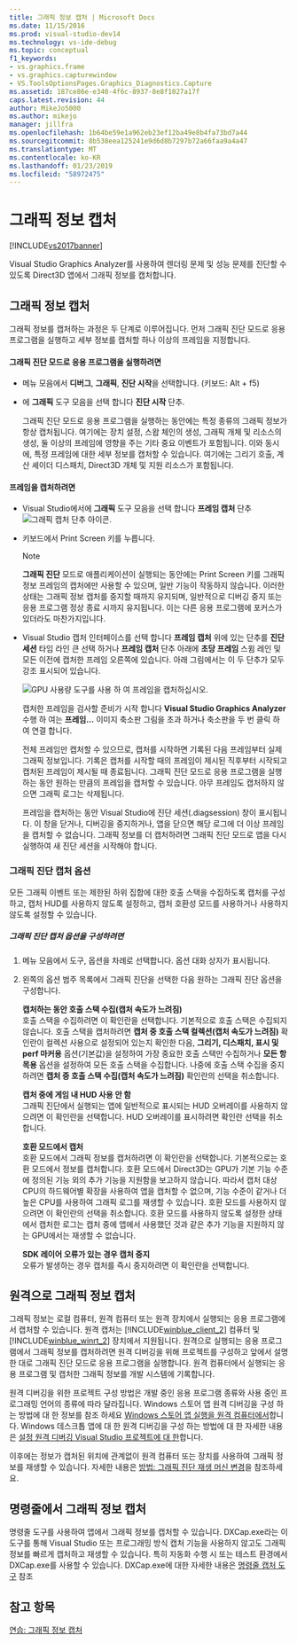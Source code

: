 ```yaml
---
title: 그래픽 정보 캡처 | Microsoft Docs
ms.date: 11/15/2016
ms.prod: visual-studio-dev14
ms.technology: vs-ide-debug
ms.topic: conceptual
f1_keywords:
- vs.graphics.frame
- vs.graphics.capturewindow
- VS.ToolsOptionsPages.Graphics_Diagnostics.Capture
ms.assetid: 187ce86e-e340-4f6c-8937-8e8f1027a17f
caps.latest.revision: 44
author: MikeJo5000
ms.author: mikejo
manager: jillfra
ms.openlocfilehash: 1b64be59e1a962eb23ef12ba49e8b4fa73bd7a44
ms.sourcegitcommit: 8b538eea125241e9d6d8b7297b72a66faa9a4a47
ms.translationtype: MT
ms.contentlocale: ko-KR
ms.lasthandoff: 01/23/2019
ms.locfileid: "58972475"
---
```

# <a name="capturing-graphics-information"></a>그래픽 정보 캡처
[!INCLUDE[vs2017banner](../includes/vs2017banner.md)]

Visual Studio Graphics Analyzer를 사용하여 렌더링 문제 및 성능 문제를 진단할 수 있도록 Direct3D 앱에서 그래픽 정보를 캡처합니다.  
  
## <a name="capturing-graphics-information"></a>그래픽 정보 캡처  
 그래픽 정보를 캡처하는 과정은 두 단계로 이루어집니다. 먼저 그래픽 진단 모드로 응용 프로그램을 실행하고 세부 정보를 캡처할 하나 이상의 프레임을 지정합니다.  
  
#### <a name="to-run-your-app-under-graphics-diagnostics"></a>그래픽 진단 모드로 응용 프로그램을 실행하려면  
  
- 메뉴 모음에서 **디버그**, **그래픽**, **진단 시작**을 선택합니다. (키보드: Alt + f5)  
  
- 에 **그래픽** 도구 모음을 선택 합니다 **진단 시작** 단추.  
  
  그래픽 진단 모드로 응용 프로그램을 실행하는 동안에는 특정 종류의 그래픽 정보가 항상 캡처됩니다. 여기에는 장치 설정, 스왑 체인의 생성, 그래픽 개체 및 리소스의 생성, 둘 이상의 프레임에 영향을 주는 기타 중요 이벤트가 포함됩니다. 이와 동시에, 특정 프레임에 대한 세부 정보를 캡처할 수 있습니다. 여기에는 그리기 호출, 계산 셰이더 디스패치, Direct3D 개체 및 지원 리소스가 포함됩니다.  
  
#### <a name="to-capture-a-frame"></a>프레임을 캡처하려면  
  
- Visual Studio에서에 **그래픽** 도구 모음을 선택 합니다 **프레임 캡처** 단추![그래픽 캡처 단추 아이콘](../debugger/media/debuggingdirectxgraphics.png "DebuggingDirectXGraphics").  
  
- 키보드에서 Print Screen 키를 누릅니다.  
  
  > [!NOTE]
  >  **그래픽 진단** 모드로 애플리케이션이 실행되는 동안에는 Print Screen 키를 그래픽 정보 프레임의 캡처에만 사용할 수 있으며, 일반 기능이 작동하지 않습니다. 이러한 상태는 그래픽 정보 캡처를 중지할 때까지 유지되며, 일반적으로 디버깅 중지 또는 응용 프로그램 정상 종료 시까지 유지됩니다. 이는 다른 응용 프로그램에 포커스가 있더라도 마찬가지입니다.  
  
- Visual Studio 캡처 인터페이스를 선택 합니다 **프레임 캡처** 위에 있는 단추를 **진단 세션** 타임 라인 큰 선택 하거나 **프레임 캡처** 단추 아래에 **초당 프레임** 스윔 레인 및 모든 이전에 캡처한 프레임 오른쪽에 있습니다. 아래 그림에서는 이 두 단추가 모두 강조 표시되어 있습니다.  
  
   ![GPU 사용량 도구를 사용 하 여 프레임을 캡처하십시오. ](../debugger/media/pix-gpu-usage-tool-capture-frame.png "pix_gpu_usage_tool_capture_frame")  
  
   캡처한 프레임을 검사할 준비가 시작 합니다 **Visual Studio Graphics Analyzer** 수행 하 여는 **프레임...** 이미지 축소판 그림을 초과 하거나 축소판을 두 번 클릭 하 여 연결 합니다.  
  
  전체 프레임만 캡처할 수 있으므로, 캡처를 시작하면 기록된 다음 프레임부터 실제 그래픽 정보입니다. 기록은 캡처를 시작할 때의 프레임이 제시된 직후부터 시작되고 캡처된 프레임이 제시될 때 종료됩니다. 그래픽 진단 모드로 응용 프로그램을 실행하는 동안 원하는 만큼의 프레임을 캡처할 수 있습니다. 아무 프레임도 캡처하지 않으면 그래픽 로그는 삭제됩니다.  
  
  프레임을 캡처하는 동안 Visual Studio에 진단 세션(.diagsession) 창이 표시됩니다. 이 창을 닫거나, 디버깅을 중지하거나, 앱을 닫으면 해당 로그에 더 이상 프레임을 캡처할 수 없습니다. 그래픽 정보를 더 캡처하려면 그래픽 진단 모드로 앱을 다시 실행하여 새 진단 세션을 시작해야 합니다.  
  
### <a name="graphics-diagnostics-capture-options"></a>그래픽 진단 캡처 옵션  
 모든 그래픽 이벤트 또는 제한된 하위 집합에 대한 호출 스택을 수집하도록 캡처를 구성하고, 캡처 HUD를 사용하지 않도록 설정하고, 캡처 호환성 모드를 사용하거나 사용하지 않도록 설정할 수 있습니다.  
  
##### <a name="to-configure-graphics-diagnostics-capture-options"></a>그래픽 진단 캡처 옵션을 구성하려면  
  
1.  메뉴 모음에서 도구, 옵션을 차례로 선택합니다. 옵션 대화 상자가 표시됩니다.  
  
2.  왼쪽의 옵션 범주 목록에서 그래픽 진단을 선택한 다음 원하는 그래픽 진단 옵션을 구성합니다.  
  
     **캡처하는 동안 호출 스택 수집(캡처 속도가 느려짐)**  
     호출 스택을 수집하려면 이 확인란을 선택합니다. 기본적으로 호출 스택은 수집되지 않습니다. 호출 스택을 캡처하려면 **캡처 중 호출 스택 컬렉션(캡처 속도가 느려짐)** 확인란이 컬렉션 사용으로 설정되어 있는지 확인한 다음, **그리기, 디스패치, 표시 및 perf 마커용** 옵션(기본값)을 설정하여 가장 중요한 호출 스택만 수집하거나 **모든 항목용** 옵션을 설정하여 모든 호출 스택을 수집합니다. 나중에 호출 스택 수집을 중지하려면 **캡처 중 호출 스택 수집(캡처 속도가 느려짐)** 확인란의 선택을 취소합니다.  
  
     **캡처 중에 게임 내 HUD 사용 안 함**  
     그래픽 진단에서 실행되는 앱에 일반적으로 표시되는 HUD 오버레이를 사용하지 않으려면 이 확인란을 선택합니다. HUD 오버레이를 표시하려면 확인란 선택을 취소합니다.  
  
     **호환 모드에서 캡처**  
     호환 모드에서 그래픽 정보를 캡처하려면 이 확인란을 선택합니다. 기본적으로는 호환 모드에서 정보를 캡처합니다. 호환 모드에서 Direct3D는 GPU가 기본 기능 수준에 정의된 기능 외의 추가 기능을 지원함을 보고하지 않습니다. 따라서 캡처 대상 CPU의 하드웨어별 확장을 사용하여 앱을 캡처할 수 없으며, 기능 수준이 같거나 더 높은 CPU를 사용하여 그래픽 로그를 재생할 수 있습니다. 호환 모드를 사용하지 않으려면 이 확인란의 선택을 취소합니다. 호환 모드를 사용하지 않도록 설정한 상태에서 캡처한 로그는 캡처 중에 앱에서 사용했던 것과 같은 추가 기능을 지원하지 않는 GPU에서는 재생할 수 없습니다.  
  
     **SDK 레이어 오류가 있는 경우 캡처 중지**  
     오류가 발생하는 경우 캡처를 즉시 중지하려면 이 확인란을 선택합니다.  
  
## <a name="capturing-graphics-information-remotely"></a>원격으로 그래픽 정보 캡처  
 그래픽 정보는 로컬 컴퓨터, 원격 컴퓨터 또는 원격 장치에서 실행되는 응용 프로그램에서 캡처할 수 있습니다. 원격 캡처는 [!INCLUDE[winblue_client_2](../includes/winblue-client-2-md.md)] 컴퓨터 및 [!INCLUDE[winblue_winrt_2](../includes/winblue-winrt-2-md.md)] 장치에서 지원됩니다. 원격으로 실행되는 응용 프로그램에서 그래픽 정보를 캡처하려면 원격 디버깅을 위해 프로젝트를 구성하고 앞에서 설명한 대로 그래픽 진단 모드로 응용 프로그램을 실행합니다. 원격 컴퓨터에서 실행되는 응용 프로그램 및 캡처한 그래픽 정보를 개발 시스템에 기록합니다.  
  
 원격 디버깅을 위한 프로젝트 구성 방법은 개발 중인 응용 프로그램 종류와 사용 중인 프로그래밍 언어의 종류에 따라 달라집니다. Windows 스토어 앱 원격 디버깅을 구성 하는 방법에 대 한 정보를 참조 하세요 [Windows 스토어 앱 실행을 원격 컴퓨터에서](../debugger/run-windows-store-apps-on-a-remote-machine.md)합니다. Windows 데스크톱 앱에 대 한 원격 디버깅을 구성 하는 방법에 대 한 자세한 내용은 [설정 원격 디버깅 Visual Studio 프로젝트에 대 한](http://msdn.microsoft.com/library/ec332dc4-400a-498b-a0e6-c8dcf10fef8a)합니다.  
  
 이후에는 정보가 캡처된 위치에 관계없이 원격 컴퓨터 또는 장치를 사용하여 그래픽 정보를 재생할 수 있습니다. 자세한 내용은 [방법: 그래픽 진단 재생 머신 변경](../debugger/how-to-change-the-graphics-diagnostics-playback-machine.md)을 참조하세요.  
  
## <a name="capturing-graphics-information-from-the-command-line"></a>명령줄에서 그래픽 정보 캡처  
 명령줄 도구를 사용하여 앱에서 그래픽 정보를 캡처할 수 있습니다. DXCap.exe라는 이 도구를 통해 Visual Studio 또는 프로그래밍 방식 캡처 기능을 사용하지 않고도 그래픽 정보를 빠르게 캡처하고 재생할 수 있습니다. 특히 자동화 수행 시 또는 테스트 환경에서 DXCap.exe를 사용할 수 있습니다. DXCap.exe에 대한 자세한 내용은 [명령줄 캡처 도구](../debugger/command-line-capture-tool.md) 참조  
  
## <a name="see-also"></a>참고 항목  
 [연습: 그래픽 정보 캡처](../debugger/walkthrough-capturing-graphics-information.md)

